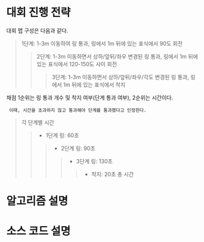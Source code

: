 # 대회 진행 전략
대회 맵 구성은 다음과 같다.
> 1단계: 1-3m 이동하여 링 통과, 링에서 1m 뒤에 있는 표식에서 90도 회전
>    > 2단계: 1-3m 이동하면서 상하/앞뒤/좌우 변경된 링 통과, 링에서 1m 뒤에 있는 표식에서 120-150도 사이 회전
>    >    > 3단계: 1-3m 이동하면서 상하/앞뒤/좌우/각도 변경된 링 통과, 링에서 1m 뒤에 있는 표식에서 착지

채점 1순위는 링 통과 개수 및 착지 여부(단계 통과 여부), 2순위는 시간이다.

     이때, 시간을 초과하지 않고 통과해야 단계를 통과했다고 인정한다.

>    각 단계별 시간
>> * 1단계 링: 60초     
>>> * 2단계 링: 90초 
>>>> * 3단계 링: 130초 
>>>>> * 착지: 20초
    총 시간







# 알고리즘 설명
# 소스 코드 설명
